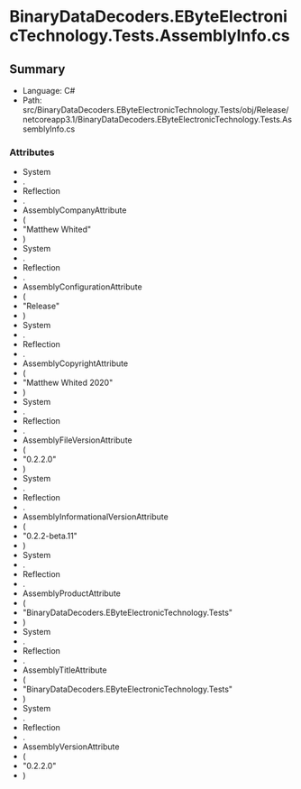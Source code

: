 ﻿# BinaryDataDecoders.EByteElectronicTechnology.Tests.AssemblyInfo.cs

## Summary

* Language: C#
* Path: src/BinaryDataDecoders.EByteElectronicTechnology.Tests/obj/Release/netcoreapp3.1/BinaryDataDecoders.EByteElectronicTechnology.Tests.AssemblyInfo.cs

### Attributes

 - System
 - .
 - Reflection
 - .
 - AssemblyCompanyAttribute
 - (
 - "Matthew Whited"
 - )
 - System
 - .
 - Reflection
 - .
 - AssemblyConfigurationAttribute
 - (
 - "Release"
 - )
 - System
 - .
 - Reflection
 - .
 - AssemblyCopyrightAttribute
 - (
 - "Matthew Whited 2020"
 - )
 - System
 - .
 - Reflection
 - .
 - AssemblyFileVersionAttribute
 - (
 - "0.2.2.0"
 - )
 - System
 - .
 - Reflection
 - .
 - AssemblyInformationalVersionAttribute
 - (
 - "0.2.2-beta.11"
 - )
 - System
 - .
 - Reflection
 - .
 - AssemblyProductAttribute
 - (
 - "BinaryDataDecoders.EByteElectronicTechnology.Tests"
 - )
 - System
 - .
 - Reflection
 - .
 - AssemblyTitleAttribute
 - (
 - "BinaryDataDecoders.EByteElectronicTechnology.Tests"
 - )
 - System
 - .
 - Reflection
 - .
 - AssemblyVersionAttribute
 - (
 - "0.2.2.0"
 - )

